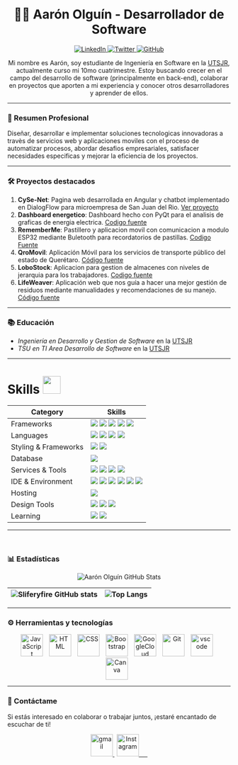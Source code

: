 <h1 align="center">👨‍💻 Aarón Olguín - Desarrollador de Software</h1>

<p align="center">
  <a href="https://www.linkedin.com/in/tu-linkedin">
    <img src="https://img.shields.io/badge/LinkedIn-Connect-blue" alt="LinkedIn">
  </a>
  <a href="https://twitter.com/tu-twitter">
    <img src="https://img.shields.io/badge/Twitter-Follow-1DA1F2" alt="Twitter">
  </a>
  <a href="https://github.com/Sliferyfire">
    <img src="https://img.shields.io/badge/GitHub-Follow-181717" alt="GitHub">
  </a>
</p>

<p align="center">
  Mi nombre es Aarón, soy estudiante de Ingeniería en Software en la <a href="https://www.utsjr.edu.mx/">UTSJR</a>, actualmente curso mi 10mo cuatrimestre. Estoy buscando crecer en el campo del desarrollo de software (principalmente en back-end), colaborar en proyectos que aporten a mi experiencia y conocer otros desarrolladores y aprender de ellos.
</p>

---


### 📘 Resumen Profesional

Diseñar, desarrollar e implementar soluciones tecnologicas innovadoras a travès de servicios web y aplicaciones moviles con el proceso de automatizar procesos, abordar desafios empresariales, satisfacer necesidades especificas y mejorar la eficiencia de los proyectos. 

---


### 🛠 Proyectos destacados

1. **CySe-Net**: Pagina web desarrollada en Angular y chatbot implementado en DialogFlow para microempresa de San Juan del Rio. [Ver proyecto](https://computacionyservicio.mx/)
2. **Dashboard energetico**: Dashboard hecho con PyQt para el analisis de graficas de energia electrica. [Codigo fuente](https://github.com/Sliferyfire/Dashboard-energetico)
3. **RememberMe**: Pastillero y aplicacion movil con comunicacion a modulo ESP32 mediante Buletooth para recordatorios de pastillas. [Codigo Fuente](https://github.com/LuisGOSI/rememberMeExpo49)
4. **QroMovil**: Aplicación Móvil para los servicios de transporte público del estado de Querétaro. [Código fuente](https://github.com/victoMR/QroMovil)
5. **LoboStock**: Aplicacion para gestion de almacenes con niveles de jerarquia para los trabajadores. [Codigo fuente](https://github.com/Sliferyfire/LoboStock) 
6. **LifeWeaver**: Aplicación web que nos guía a hacer una mejor gestión de residuos mediante manualidades y recomendaciones de su manejo. [Código fuente](https://github.com/Sliferyfire/lifeWeaver)


---


### 📚 Educación

- *Ingeniería en Desarrollo y Gestion de Software* en la <a href="https://www.utsjr.edu.mx/">UTSJR</a>
- *TSU en TI Area Desarrollo de Software* en la <a href="https://www.utsjr.edu.mx/">UTSJR</a>

---


# Skills <img src='https://user-images.githubusercontent.com/74038190/206662607-d9e7591e-bbf9-42f9-9386-29efc927bc16.gif' width="40"> 

| Category        | Skills        |
|-----------------|---------------|
| Frameworks| <img src="https://img.shields.io/badge/next.js-000000?style=for-the-badge&logo=nextdotjs&logoColor=white"/> <img src="https://img.shields.io/badge/React-20232A?style=for-the-badge&logo=react&logoColor=61DAFB"/> <img src="https://img.shields.io/badge/Express.js-000000?style=for-the-badge&logo=express&logoColor=white"/> <img src="https://img.shields.io/badge/Node.js-339933?style=for-the-badge&logo=node.js&logoColor=white"/> <img src="https://img.shields.io/badge/Prisma-46E3B7?style=for-the-badge&logo=prisma&logoColor=white"/> |
| Languages       | <img src="https://img.shields.io/badge/JavaScript-323330?style=for-the-badge&logo=javascript&logoColor=F7DF1E"/> <img src="https://img.shields.io/badge/C%2B%2B-00599C?style=for-the-badge&logo=c%2B%2B&logoColor=white"/> <img src="https://img.shields.io/badge/HTML5-E34F26?style=for-the-badge&logo=html5&logoColor=white" /> <img src="https://img.shields.io/badge/kotlin-%237F52FF.svg?style=for-the-badge&logo=kotlin&logoColor=white"/> |
| Styling & Frameworks | <img src="https://img.shields.io/badge/CSS3-1572B6?style=for-the-badge&logo=css3&logoColor=white" />   <img src="https://img.shields.io/badge/Bootstrap-563D7C?style=for-the-badge&logo=bootstrap&logoColor=white" />  |
| Database |  <img src="https://img.shields.io/badge/MySQL-005C84?style=for-the-badge&logo=mysql&logoColor=white"/> |
| Services & Tools| <a href="https://github.com/Sliferyfire"><img src="https://img.shields.io/badge/GitHub-000000?style=for-the-badge&logo=github&logoColor=white"/></a> <img src="https://img.shields.io/badge/GIT-E44C30?style=for-the-badge&logo=git&logoColor=white"/> <img src="https://img.shields.io/badge/firebase-ffca28?style=for-the-badge&logo=firebase&logoColor=black"/> <img src="https://img.shields.io/badge/Planetscale-9B9B9B?style=for-the-badge&logo=planetscale&logoColor=white"/> |
| IDE & Environment | <img src="https://img.shields.io/badge/VSCode-0078D4?style=for-the-badge&logo=visual%20studio%20code&logoColor=white" /> <img src="https://img.shields.io/badge/Visual%20Studio-5C2D91?style=for-the-badge&logo=visual%20studio&logoColor=white"/> <img src="https://img.shields.io/badge/Google_chrome-4285F4?style=for-the-badge&logo=Google-chrome&logoColor=white" /> <img src="https://img.shields.io/badge/Qt-%23217346.svg?style=for-the-badge&logo=Qt&logoColor=white"/> <img src="https://img.shields.io/badge/Android%20Studio-3DDC84?style=for-the-badge&logo=androidstudio&logoColor=white" /> <img src="https://img.shields.io/badge/Arduino%20IDE-00979D?style=for-the-badge&logo=arduino&logoColor=white" /> |
| Hosting         | <img src="https://img.shields.io/badge/Render-46E3B7?style=for-the-badge&logo=render&logoColor=white"/> |
| Design Tools    | <img src="https://img.shields.io/badge/Adobe%20XD-470137?style=for-the-badge&logo=Adobe%20XD&logoColor=#FF61F6"/> <img src="https://img.shields.io/badge/Figma-F24E1E?style=for-the-badge&logo=figma&logoColor=white"/> <img src="https://img.shields.io/badge/Inkscape-000000?style=for-the-badge&logo=inkscape&logoColor=white" /> |
| Learning | <img src="https://img.shields.io/badge/Python-3776AB?style=for-the-badge&logo=python&logoColor=white" /> <img src="https://img.shields.io/badge/Data%20Science-000000?style=for-the-badge&logo=data&logoColor=white" /> |

  
---

<br>




### 📊 Estadísticas

<div align="center">
  <img src="https://github-readme-stats.vercel.app/api?username=Sliferyfire&hide=stars&count_private=true&show_icons=true&theme=algolia&border_radius=20" alt="Aarón Olguín GitHub Stats" />
</div>


<!--- ------------------------------------------------------------------------------------------------------------------------------------------------------ -->
<!--- -- GitHub Stats ------------------------------------------------------------------------------------------------------------------------------------ -->
<!--- ------------------------------------------------------------------------------------------------------------------------------------------------------ -->

| ![Sliferyfire GitHub stats](https://github-readme-stats.vercel.app/api?username=Sliferyfire&rank_icon=percentile&show_icons=true&theme=tokyonight&show=reviews&border_radius=8) | ![Top Langs](https://github-readme-stats.vercel.app/api/top-langs/?username=Sliferyfire&layout=compact&theme=tokyonight&border_radius=8) |
| -- | -- |


<hr>


### ⚙ Herramientas y tecnologías

<div align="center">
  <img alt="JavaScript" height="50px" style="padding-right:10px;" src="https://cdn.jsdelivr.net/gh/devicons/devicon/icons/javascript/javascript-plain.svg"/>
  <img alt="HTML" height="50px" style="padding-right:10px;" src="https://cdn.jsdelivr.net/gh/devicons/devicon/icons/html5/html5-original.svg"/>
  <img alt="CSS" height="50px" style="padding-right:10px;" src="https://cdn.jsdelivr.net/gh/devicons/devicon/icons/css3/css3-original.svg"/>
  <img alt="Bootstrap" height="50px" style="padding-right:10px;" src="https://cdn.jsdelivr.net/gh/devicons/devicon/icons/bootstrap/bootstrap-original.svg"/>
  <img alt="GoogleCloud" height="50px" style="padding-right:10px;" src="https://cdn.jsdelivr.net/gh/devicons/devicon/icons/googlecloud/googlecloud-original.svg"/>
  <img alt="Git" height="50px" style="padding-right:10px;" src="https://cdn.jsdelivr.net/gh/devicons/devicon/icons/git/git-original.svg"/>
  <img alt="vscode" height="50px" style="padding-right:10px;" src="https://cdn.jsdelivr.net/gh/devicons/devicon/icons/vscode/vscode-original.svg"/>
  <img alt="Canva" height="50px" style="padding-right:10px;" src="https://cdn.jsdelivr.net/gh/devicons/devicon/icons/canva/canva-original.svg"/>
</div>

---


### 💌 Contáctame

Si estás interesado en colaborar o trabajar juntos, ¡estaré encantado de escuchar de ti!

<div align="center">
    <a href="mailto:aarond.olguin@gmail.com" style="margin-right: 5px;">
        <img src="https://user-images.githubusercontent.com/78341798/194531383-ddb2b774-5bb9-491c-b601-4a4a7d9792fb.svg" alt="gmail" width="50px" />
    </a>
    <a href="https://www.instagram.com/aarondavidolguin/" target='_blank'>
        <img src="https://cdn2.iconfinder.com/data/icons/social-media-2285/512/1_Instagram_colored_svg_1-512.png" alt="Instagram" width="50px" />
    </a>
</div

  ---
